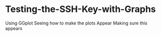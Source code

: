 # Testing-the-SSH-Key-with-Graphs
Using GGplot 
Seeing how to make the plots Appear
Making sure this appears
